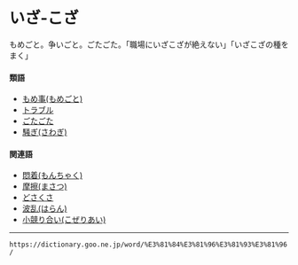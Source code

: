 # いざ‐こざ

もめごと。争いごと。ごたごた。「職場にいざこざが絶えない」「いざこざの種をまく」

#### 類語

-   [もめ事(もめごと)](https://dictionary.goo.ne.jp/word/%E6%8F%89%E3%82%81%E4%BA%8B/#jn-220189)
-   [トラブル](https://dictionary.goo.ne.jp/word/%E3%83%88%E3%83%A9%E3%83%96%E3%83%AB/#jn-160834)
-   [ごたごた](https://dictionary.goo.ne.jp/word/%E3%81%94%E3%81%9F%E3%81%94%E3%81%9F/#jn-79647)
-   [騒ぎ(さわぎ)](https://dictionary.goo.ne.jp/word/%E9%A8%92%E3%81%8E/#jn-89944)

#### 関連語

-   [悶着(もんちゃく)](https://dictionary.goo.ne.jp/word/%E6%82%B6%E7%9D%80/#jn-220829)
-   [摩擦(まさつ)](https://dictionary.goo.ne.jp/word/%E6%91%A9%E6%93%A6/#jn-207880)
-   [どさくさ](https://dictionary.goo.ne.jp/word/%E3%81%A9%E3%81%95%E3%81%8F%E3%81%95/#jn-158686)
-   [波乱(はらん)](https://dictionary.goo.ne.jp/word/%E6%B3%A2%E7%80%BE/#jn-179983)
-   [小競り合い(こぜりあい)](https://dictionary.goo.ne.jp/word/%E5%B0%8F%E7%AB%B6%E5%90%88%E3%81%84/#jn-79401)

---
`https://dictionary.goo.ne.jp/word/%E3%81%84%E3%81%96%E3%81%93%E3%81%96/`